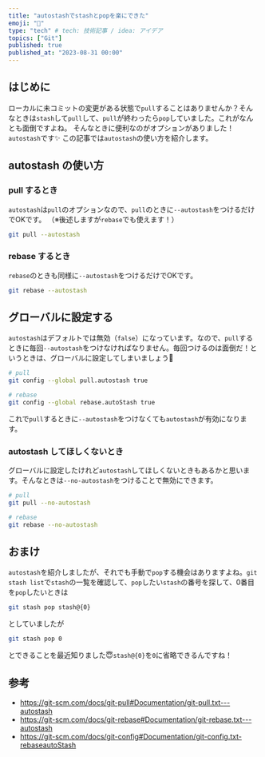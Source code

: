 ```yaml
---
title: "autostashでstashとpopを楽にできた"
emoji: "🦥"
type: "tech" # tech: 技術記事 / idea: アイデア
topics: ["Git"]
published: true
published_at: "2023-08-31 00:00"
---
```

## はじめに
ローカルに未コミットの変更がある状態で`pull`することはありませんか？そんなときは`stash`して`pull`して、`pull`が終わったら`pop`していました。これがなんとも面倒ですよね。
そんなときに便利なのがオプションがありました！`autostash`です✨ この記事では`autostash`の使い方を紹介します。

## autostash の使い方
### pull するとき
`autostash`は`pull`のオプションなので、`pull`のときに`--autostash`をつけるだけでOKです。
（※後述しますが`rebase`でも使えます！）

```bash
git pull --autostash
```
### rebase するとき
`rebase`のときも同様に`--autostash`をつけるだけでOKです。

```bash
git rebase --autostash
```

## グローバルに設定する
`autostash`はデフォルトでは無効（`false`）になっています。なので、`pull`するときに毎回`--autostash`をつけなければなりません。毎回つけるのは面倒だ！というときは、グローバルに設定してしまいましょう🥳
```bash
# pull
git config --global pull.autostash true

# rebase
git config --global rebase.autoStash true
```
これで`pull`するときに`--autostash`をつけなくても`autostash`が有効になります。

### autostash してほしくないとき
グローバルに設定したけれど`autostash`してほしくないときもあるかと思います。そんなときは`--no-autostash`をつけることで無効にできます。
```bash
# pull
git pull --no-autostash

# rebase
git rebase --no-autostash
```

## おまけ
`autostash`を紹介しましたが、それでも手動で`pop`する機会はありますよね。`git stash list`で`stash`の一覧を確認して、`pop`したい`stash`の番号を探して、0番目を`pop`したいときは
```bash
git stash pop stash@{0}
```
としていましたが
```bash
git stash pop 0
```
とできることを最近知りました😇`stash@{0}`を`0`に省略できるんですね！

## 参考
- https://git-scm.com/docs/git-pull#Documentation/git-pull.txt---autostash
- https://git-scm.com/docs/git-rebase#Documentation/git-rebase.txt---autostash
- https://git-scm.com/docs/git-config#Documentation/git-config.txt-rebaseautoStash
